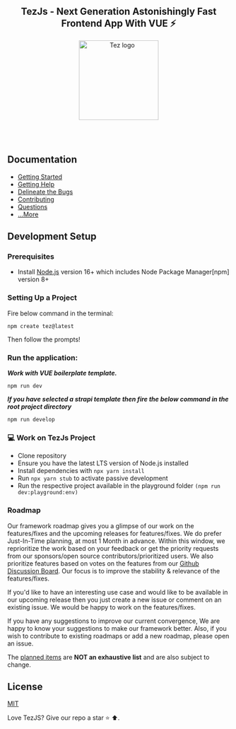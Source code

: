 <h2 align="center">TezJs - Next Generation Astonishingly Fast Frontend App With VUE ⚡</h2>
<p align="center">
  <a href="#">
    <img width="180" src="https://user-images.githubusercontent.com/20392302/166857418-b5f88b27-bc0a-4afa-bda1-4f4006b000e4.png" alt="Tez logo">
  </a>
    </p>
<br/>
<br/>

## Documentation 
- [Getting Started](https://github.com/tezjs/tezjs/blob/main/docs/pages/getting-started.md)
- [Getting Help](https://github.com/tezjs/tezjs/blob/main/docs/pages/community/getting-help.md)
- [Delineate the Bugs](https://github.com/tezjs/tezjs/blob/main/docs/pages/community/delineate-the-bugs.md)
- [Contributing](https://github.com/tezjs/tezjs/blob/main/docs/pages/community/contribution.md)
- [Questions](https://github.com/tezjs/tezjs/discussions/categories/q-a)
- [...More](https://github.com/tezjs/tezjs/blob/main/docs/pages/index.md)

## Development Setup

### Prerequisites

- Install [Node.js](https://nodejs.org/en/) version 16+ which includes Node Package Manager[npm] version 8+

### Setting Up a Project

Fire below command in the terminal:

```
npm create tez@latest
```
Then follow the prompts!

### Run the application:

***Work with VUE boilerplate template.***
```terminal
npm run dev
```

***If you have selected a strapi template then fire the below command in the root project directory***
```terminal
npm run develop
```

### 💻 Work on TezJs Project

- Clone repository
- Ensure you have the latest LTS version of Node.js installed
- Install dependencies with `npx yarn install`
- Run `npx yarn stub` to activate passive development
- Run the respective project available in the playground folder `(npm run dev:playground:env)`

### Roadmap
Our framework roadmap gives you a glimpse of our work on the features/fixes and the upcoming releases for features/fixes. We do prefer Just-In-Time planning, at most 1 Month in advance. Within this window, we reprioritize the work based on your feedback or get the priority requests from our sponsors/open source contributors/prioritized users. We also prioritize features based on votes on the features from our [Github Discussion Board](https://github.com/tezjs/tezjs/discussions/categories/polls). Our focus is to improve the stability & relevance of the features/fixes.

If you'd like to have an interesting use case and would like to be available in our upcoming release then you just create a new issue or comment on an existing issue. We would be happy to work on the features/fixes.

If you have any suggestions to improve our current convergence, We are happy to know your suggestions to make our framework better. Also, if you wish to contribute to existing roadmaps or add a new roadmap, please open an issue.

The [planned items](https://github.com/orgs/tezjs/projects/9) are **NOT an exhaustive list** and are also subject to change.

## License

[MIT](./LICENSE)

Love TezJS? Give our repo a star ⭐ ⬆️.
